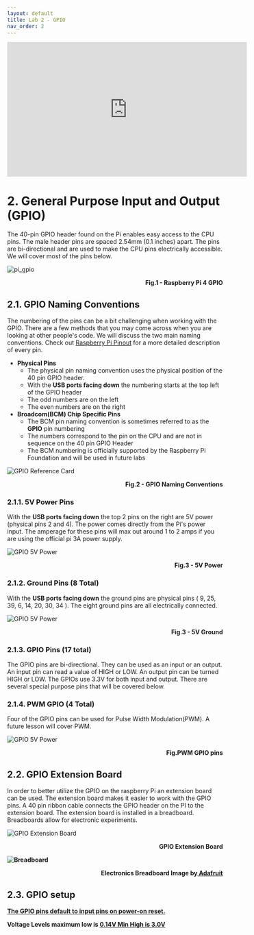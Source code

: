 ```yaml
---
layout: default
title: Lab 2 - GPIO
nav_order: 2
---
```

<p align="center">
<iframe width="560" height="315" src="https://www.youtube.com/embed/TrnCnbPjTJU" title="YouTube video player" frameborder="0" allow="accelerometer; autoplay; clipboard-write; encrypted-media; gyroscope; picture-in-picture" allowfullscreen></iframe>

</p>

# 2. General Purpose Input and Output (GPIO)

The 40-pin GPIO header found on the Pi enables easy access to the CPU pins. The male header pins are spaced 2.54mm (0.1 inches) apart. The pins are bi-directional and are used to make the CPU pins electrically accessible. We will cover most of the pins below.

![pi_gpio](assets\img\piGPIO.jpg)
<p align=right><b>Fig.1 - Raspberry Pi 4 GPIO</b></p>

## 2.1. GPIO Naming Conventions

The numbering of the pins can be a bit challenging when working with the GPIO. There are a few methods that you may come across when you are looking at other people's code. We will discuss the two main naming conventions. Check out [Raspberry Pi Pinout](https://pinout.xyz/) for a more detailed description of every pin. 

- **Physical Pins** 
  - The physical pin naming convention uses the physical position of the 40 pin GPIO header.
  - With the **USB ports facing down** the numbering starts at the top left of the GPIO header
  - The odd numbers are on the left
  - The even numbers are on the right
- **Broadcom(BCM) Chip Specific Pins**
  - The BCM pin naming convention is sometimes referred to as the **GPIO** pin numbering
  - The numbers correspond to the pin on the CPU and are not in sequence on the 40 pin GPIO Header
  - The BCM numbering is officially supported by the Raspberry Pi Foundation and will be used in future labs


![GPIO Reference Card](assets/img/GPIO-pin-names.jpg)
<p align=right><b>Fig.2 - GPIO Naming Conventions</b></p>

### 2.1.1. 5V Power Pins

With the **USB ports facing down** the top 2 pins on the right are 5V power (physical pins 2 and 4). The power comes directly from the Pi's power input. The amperage for these pins will max out around 1 to 2 amps if you are using the official pi 3A power supply.

![GPIO 5V Power](assets/img/GPIO-pin-5V.jpg)
<p align=right><b>Fig.3 - 5V Power</b></p>

### 2.1.2. Ground Pins (8 Total)

With the **USB ports facing down** the ground pins are physical pins ( 9, 25, 39, 6, 14, 20, 30, 34 ). The eight ground pins are all electrically connected. 

![GPIO 5V Power](assets/img/GPIO-pin-GND.jpg)
<p align=right><b>Fig.3 - 5V Ground</b></p>

### 2.1.3. GPIO Pins (17 total)

The GPIO pins are bi-directional. They can be used as an input or an output. An input pin can read a value of HIGH or LOW. An output pin can be turned HIGH or LOW. The GPIOs use 3.3V for both input and output. There are several special purpose pins that will be covered below.


### 2.1.4. PWM GPIO (4 Total)

Four of the GPIO pins can be used for Pulse Width Modulation(PWM). A future lesson will cover PWM.

![GPIO 5V Power](assets/img/GPIO-pin-pwm.jpg)
<p align=right><b>Fig.PWM GPIO pins</b></p>

## 2.2. GPIO Extension Board

In order to better utilize the GPIO on the raspberry Pi an extension board can be used. The extension board makes it easier to work with the GPIO pins. A 40 pin ribbon cable connects the GPIO header on the PI to the extension board. The extension board is installed in a breadboard. Breadboards allow for electronic experiments.

![GPIO Extension Board](assets/img/GPIO-extension-board.jpg)
<p align=right><b>GPIO Extension Board</p>

![Breadboard](assets/img/Breadboard.jpg)
<p align=right><b>Electronics Breadboard Image by<a href="https://www.flickr.com/photos/adafruit/9357299879/in/photolist-ffSBfx-fg7RLw-EB4ULD-fg7QFh-Tyip8p-e723ue-fpFMY4-5HBB4A-fpFK9X-gK7UW6-bQSggz-fpFLjH-fpW1z3-fpW1QA-fpFJP4-gK7WdW-24gbrk2-KtHWxo-Sjr1Ci-LnHPvC-9mG6JS-5C4yKe-jQMKN3-o3oVmu-jQMHCw-e8wvRq-e7232F-8uLWAD-j6zJeU-8uQ1GC-o3vJRa-dmDFhy-jQMCtJ-gv8tje-jQLacv-e722Xa-o5i1yz-23mMoar-dG2CpZ-j6BKGw-3cixrU-Tjx9qb-eMqfD1-LiMVvz-KZgFhG-uz7nd8-uhim9b-uhiCYL-j6zEAb-nL2t9J"> Adafruit</a></b></p>

## 2.3. GPIO setup

[The GPIO pins default to input pins on power-on reset.](https://www.raspberrypi.com/documentation/computers/raspberry-pi.html#general-purpose-io-gpio)


Voltage Levels maximum low is [0.14V Min High is 3.0V](https://www.raspberrypi.com/documentation/computers/raspberry-pi.html#gpio-pins)